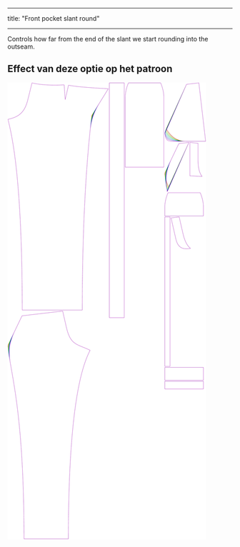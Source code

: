 - - -
title: "Front pocket slant round"
- - -

Controls how far from the end of the slant we start rounding into the outseam.

## Effect van deze optie op het patroon

![This image shows the effect of this option by superimposing several variants that have a different value for this option](charlie_frontpocketslantround_sample.svg "Effect of this option on the pattern")
